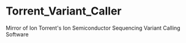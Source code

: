 # Torrent_Variant_Caller
Mirror of Ion Torrent's Ion Semiconductor Sequencing Variant Calling Software

